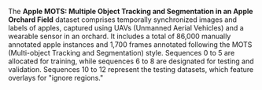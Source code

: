 The **Apple MOTS: Multiple Object Tracking and Segmentation in an Apple Orchard Field** dataset comprises temporally synchronized images and labels of apples, captured using UAVs (Unmanned Aerial Vehicles) and a wearable sensor in an orchard. It includes a total of 86,000 manually annotated apple instances and 1,700 frames annotated following the MOTS (Multi-object Tracking and Segmentation) style. Sequences 0 to 5 are allocated for training, while sequences 6 to 8 are designated for testing and validation. Sequences 10 to 12 represent the testing datasets, which feature overlays for "ignore regions."
